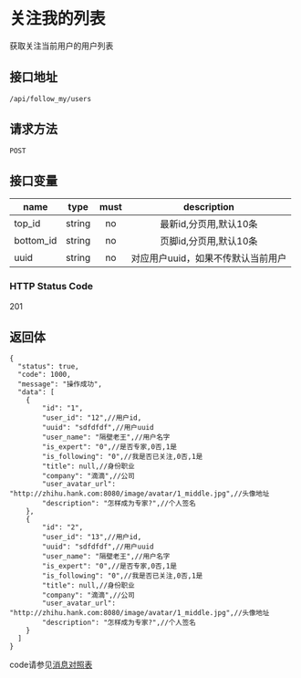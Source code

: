 # 关注我的列表
获取关注当前用户的用户列表

## 接口地址

`/api/follow_my/users`

## 请求方法

```POST ```

## 接口变量

| name     | type     | must     | description |
|----------|:--------:|:--------:|:--------:|
| top_id   | string   | no      | 最新id,分页用,默认10条 |
| bottom_id   | string   | no      | 页脚id,分页用,默认10条 |
| uuid   | string   | no      | 对应用户uuid，如果不传默认当前用户 |

### HTTP Status Code

201

## 返回体

```json5
{
  "status": true,
  "code": 1000,
  "message": "操作成功",
  "data": [
    {
        "id": "1",
        "user_id": "12",//用户id,
        "uuid": "sdfdfdf",//用户uuid
        "user_name": "隔壁老王",//用户名字
        "is_expert": "0",//是否专家,0否,1是
        "is_following": "0",//我是否已关注,0否,1是
        "title": null,//身份职业
        "company": "滴滴",//公司
        "user_avatar_url": "http://zhihu.hank.com:8080/image/avatar/1_middle.jpg",//头像地址
        "description": "怎样成为专家?",//个人签名
    },
    {
        "id": "2",
        "user_id": "13",//用户id,
        "uuid": "sdfdfdf",//用户uuid
        "user_name": "隔壁老王",//用户名字
        "is_expert": "0",//是否专家,0否,1是
        "is_following": "0",//我是否已关注,0否,1是
        "title": null,//身份职业
        "company": "滴滴",//公司
        "user_avatar_url": "http://zhihu.hank.com:8080/image/avatar/1_middle.jpg",//头像地址
        "description": "怎样成为专家?",//个人签名
    }
  ]
}
``` 

code请参见[消息对照表](消息对照表.md)
